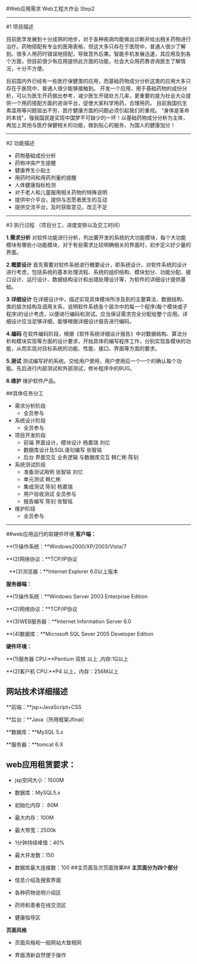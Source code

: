 #Web应用需求
Web工程大作业 Step2

---
#1 项目描述

目前医学发展到十分成熟的地步，对于各种疾病均能做出诊断并给出相关药物进行治疗。药物搭配有专业的医用表格，但这大多只存在于医院中，普通人很少了解到。很多人用药时错误地搭配，导致意外后果。智能手机发展迅速，其应用及到各个方面，但目前很少有应用提供此方面的功能，社会大众用药靠咨询医生了解情况，十分不方便。

目前国内外已经有一些医疗保健类的应用，而基础药物成分分析这类的应用大多只存在于医院中，普通人很少能够接触到。
开发一个应用，用于基础药物的成份分析，可以为医生开药做出参考，减少医生开错处方几率，更重要的是为社会大众提供一个用药搭配方面的咨询平台，促使大家科学用药，合理用药。
目前我国抗生素滥用等问题层出不穷，医疗健康方面的问题必须引起我们的重视。
“身体是革命的本钱”，强我国民是实现中国梦不可缺少的一环！以基础药物成分分析为主体，再加上其他与医疗保健相关的功能，做到贴心的服务，为国人的健康加分！

---
#2 功能描述

- 药物基础成份分析
- 药物冲突产生提醒
- 健康养生小贴士
- 用药时间和用药剂量的提醒
- 人体健康指标检测
- 对于老人和儿童服用相关药物的特殊说明
- 提供中介平台，提供与志愿者医生的互动
- 提供交流平台，及时获取意见，改正不足

---
#3 执行过程
（项目分工，进度安排以及交工时间）

**1.需求分析**
    对软件功能进行分析，列出要开发的系统的大功能模块，每个大功能模块有哪些小功能模块，对于有些需求比较明确相关的界面时，初步定义好少量的界面。

**2.概要设计**
    首先需要对软件系统进行概要设计，即系统设计。对软件系统的设计进行考虑，包括系统的基本处理流程、系统的组织结构、模块划分、功能分配、接口设计、运行设计、数据结构设计和出错处理设计等，为软件的详细设计提供基础。

**3.详细设计**
    在详细设计中，描述实现具体模块所涉及到的主要算法、数据结构、类的层次结构及调用关系，说明软件系统各个层次中的每一个程序(每个模块或子程序)的设计考虑，以便进行编码和测试。应当保证需求完全分配给整个应用。详细设计应当足够详细，能够根据详细设计报告进行编码。

**4.编码**
    在软件编码阶段，根据《软件系统详细设计报告》中对数据结构、算法分析和模块实现等方面的设计要求，开始具体的编写程序工作，分别实现各模块的功能，从而实现对目标系统的功能、性能、接口、界面等方面的要求。

**5.测试**
   测试编写好的系统。交给用户使用，用户使用后一个一个的确认每个功能。先后进行内部测试和外部测试，修补程序中的BUG。

**6.维护**
  维护软件产品。

##具体任务分工


- 需求分析阶段
	- 全员参与
- 系统设计阶段
	- 全员参与
- 项目开发阶段
	- 前端 界面设计，模块设计   杨嘉瑞 刘亿
	- 数据库设计及SQL语句编写   张智铭
	- 后台 界面交互 业务逻辑 与数据库交互 韩仁彬 陈钊
- 系统测试阶段
	- 准备测试用例 张智铭 刘亿
	- 单元测试     韩仁彬 
	- 集成测试     陈钊 杨嘉瑞
	- 用户验收测试 全员参与
	- 报告编写     陈钊 张智铭
- 维护阶段
	- 全员参与

---
##web应用运行的软硬件环境 
**客户端：**  

**(1)操作系统：**Windows2000/XP/2003/Vista/7 

**(2)网络协议：**TCP/IP协议

 
**(3)浏览器：**Internet Explorer 6.0以上版本 

**服务器端：** 

**(1)操作系统：**Windows Server 2003 Enterprise Edition 

**(2)网络协议：**TCP/IP协议 

**(3)WEB服务器：**Internet Information Server 6.0 

**(4)数据库：**Microsoft SQL Sever 2005 Developer Edition 

**硬件环境：**

**(1)服务器 CPU:**Pentium 双核 以上 ,内存:1G以上 

**(2)客户机 CPU:**P4 以上，内存：256M以上

## 网站技术详细描述
**前端：**jsp+JavaScript+CSS   

**后台：**Java（所用框架Jfinal） 

**数据库：**MySQL 5.x 

**服务器：**tomcat 6.X
## web应用租赁要求：
- jsp空间大小：1500M 
 
- 数据库：MySQL5.x 

- 初始化内存： 80M  

- 最大内存：100M 

- 最大带宽：2500k 

- 1分钟持续峰值：40%

- 最大并发数：150    

- 数据库最大连接数：100 
##主页面及次页面效果##
**主页面分为四个部分**

- 信息介绍及搜索界面

- 各种药物说明介绍区

- 药师和患者在线交流区

- 健康指导区

**页面风格**

- 页面风格和一般网站大致相同

- 界面清新自然便于操作